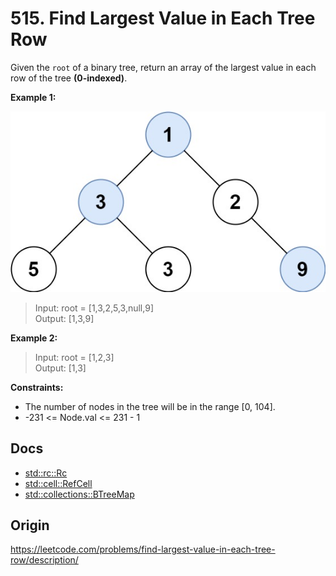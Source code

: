 # 515. Find Largest Value in Each Tree Row

Given the `root` of a binary tree, return an array of the largest value in each row of the tree **(0-indexed)**.

**Example 1:**

![input visualization](./largest_e1.jpg)

> Input: root = [1,3,2,5,3,null,9]\
> Output: [1,3,9]

**Example 2:**

> Input: root = [1,2,3]\
> Output: [1,3]

**Constraints:**

* The number of nodes in the tree will be in the range [0, 104].
* -231 <= Node.val <= 231 - 1

## Docs

* [std::rc::Rc](https://doc.rust-lang.org/std/rc/struct.Rc.html)
* [std::cell::RefCell](https://doc.rust-lang.org/std/rc/struct.Rc.html)
* [std::collections::BTreeMap](https://doc.rust-lang.org/std/collections/struct.BTreeMap.html)

## Origin

<https://leetcode.com/problems/find-largest-value-in-each-tree-row/description/>
